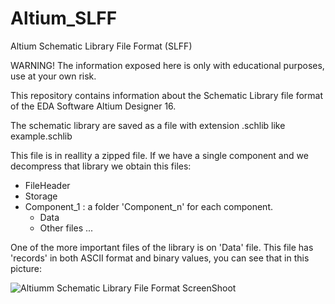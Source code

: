 # Altium_SLFF
Altium Schematic Library File Format (SLFF)

WARNING! The information exposed here is only with educational purposes, use at your own risk.

This repository contains information about the Schematic Library file format of the EDA Software Altium Designer 16.

The schematic library are saved as a file with extension .schlib like example.schlib

This file is in reallity a zipped file. If we have a single component and we decompress that library we obtain this files:

- FileHeader
- Storage
- Component_1 : a folder 'Component_n' for each component.
   - Data
   - Other files ...
   
One of the more important files of the library is on 'Data' file. This file has 'records' in both ASCII format and binary values, you can see that in this picture:

![Altiumm Schematic Library File Format ScreenShoot](https://github.com/braincodec/Altium_SLFF/edit/master/AltiumSLFF_001.png)


